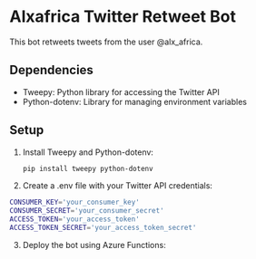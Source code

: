 # Alxafrica Twitter Retweet Bot

This bot retweets tweets from the user @alx_africa.

## Dependencies

- Tweepy: Python library for accessing the Twitter API
- Python-dotenv: Library for managing environment variables

## Setup

1. Install Tweepy and Python-dotenv:

   ```bash
   pip install tweepy python-dotenv

2. Create a .env file with your Twitter API credentials:
```bash
CONSUMER_KEY='your_consumer_key'
CONSUMER_SECRET='your_consumer_secret'
ACCESS_TOKEN='your_access_token'
ACCESS_TOKEN_SECRET='your_access_token_secret'
```
3. Deploy the bot using Azure Functions:
